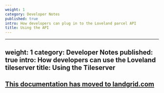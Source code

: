 ```yaml
---
weight: 1
category: Developer Notes
published: true
intro: How developers can plug in to the Loveland parcel API
title: Using the API
---
```


---
weight: 1
category: Developer Notes
published: true
intro: How developers can use the Loveland tileserver
title: Using the Tileserver
---

## [This documentation has moved to landgrid.com](https://support.landgrid.com/articles/using-the-api/)

